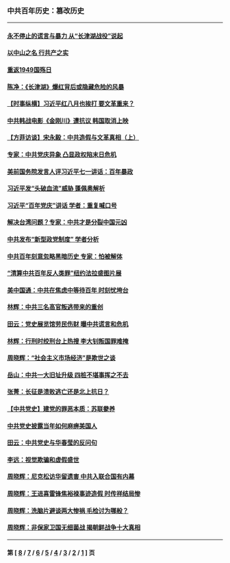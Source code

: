 ### 中共百年历史：篡改历史
---
#### [永不停止的谎言与暴力 从“长津湖战役”说起](../../pages/nf1176115/n13494094.md?04030430) 
#### [以中山之名 行共产之实](../../pages/nf1176115/n13346437.md?04030430) 
#### [重返1949国殇日](../../pages/nf1176115/n13346372.md?04030430) 
#### [陈净：《长津湖》爆红背后或隐藏危险的风暴](../../pages/nf1176115/n13314364.md?04030430) 
#### [【时事纵横】习近平红八月也挨打 要文革重来？](../../pages/nf1176115/n13231393.md?04030430) 
#### [中共韩战电影《金刚川》遭抗议 韩国取消上映](../../pages/nf1176115/n13219114.md?04030430) 
#### [【方菲访谈】宋永毅：中共造假与文革真相（上）](../../pages/nf1176115/n13200760.md?04030430) 
#### [专家：中共党庆异象 凸显政权陷末日危机](../../pages/nf1176115/n13067084.md?04030430) 
#### [美前国务院发言人评习近平七一讲话：百年暴政](../../pages/nf1176115/n13066986.md?04030430) 
#### [习近平发“头破血流”威胁 蓬佩奥解析](../../pages/nf1176115/n13063604.md?04030430) 
#### [习近平“百年党庆”讲话 学者：重复喊口号](../../pages/nf1176115/n13061411.md?04030430) 
#### [解决台湾问题？专家：中共才是分裂中国元凶](../../pages/nf1176115/n13060811.md?04030430) 
#### [中共发布“新型政党制度” 学者分析](../../pages/nf1176115/n13056354.md?04030430) 
#### [中共百年刻意忽略黑暗历史 专家：怕被解体](../../pages/nf1176115/n13056056.md?04030430) 
#### [“清算中共百年反人类罪”纽约法拉盛图片展](../../pages/nf1176115/n13052220.md?04030430) 
#### [美中国通：中共在焦虑中等待百年 时刻忧垮台](../../pages/nf1176115/n13048820.md?04030430) 
#### [林辉：中共三名高官叛逃带来的重创](../../pages/nf1176115/n13035206.md?04030430) 
#### [田云：党史展览馆劳民伤财 曝中共谎言和危机](../../pages/nf1176115/n13033900.md?04030430) 
#### [林辉：行刑时绞刑台上热搜 李大钊叛国罪难掩](../../pages/nf1176115/n13031965.md?04030430) 
#### [周晓辉：“社会主义市场经济”是欺世之谈](../../pages/nf1176115/n13024090.md?04030430) 
#### [岳山：中共一大旧址升级 四桩不堪事挥之不去](../../pages/nf1176115/n13021697.md?04030430) 
#### [张菁：长征是溃败逃亡还是北上抗日？](../../pages/nf1176115/n13020585.md?04030430) 
#### [【中共党史】建党的罪恶本质：苏联豢养](../../pages/nf1176115/n13011888.md?04030430) 
#### [中共党史披露当年如何麻痹美国人](../../pages/nf1176115/n12966400.md?04030430) 
#### [田云：中共党史与华春莹的反问句](../../pages/nf1176115/n12765178.md?04030430) 
#### [李远：视觉欺骗和虚假盛世](../../pages/nf1176115/n12993376.md?04030430) 
#### [周晓辉：尼克松访华留遗害 中共入联合国有内幕](../../pages/nf1176115/n12991422.md?04030430) 
#### [周晓辉：王进喜雷锋焦裕禄事迹造假 时传祥结局惨](../../pages/nf1176115/n12985497.md?04030430) 
#### [周晓辉：洗脑片避谈两大惨祸 毛检讨为哪般？](../../pages/nf1176115/n12971285.md?04030430) 
#### [周晓辉：非保家卫国无细菌战 揭朝鲜战争十大真相](../../pages/nf1176115/n12954161.md?04030430) 

---
#### 第 [ [8](./8.md?04030430) / [7](./7.md?04030430) / [6](./6.md?04030430) / [5](./5.md?04030430) / [4](./4.md?04030430) / [3](./3.md?04030430) / [2](./2.md?04030430) / [1](./1.md?04030430) ] 页
